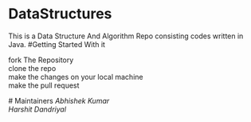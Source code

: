 # DataStructures
This is a Data Structure And Algorithm Repo consisting codes written in Java.
#Getting Started With it
<p>fork The Repository<br>
  clone the repo<br>
  make the changes on your local machine<br>
  make the pull request
</p>
# Maintainers
<em>Abhishek Kumar</em><br>
<em>Harshit Dandriyal</em>
